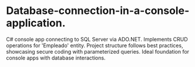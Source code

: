 # Database-connection-in-a-console-application.
C# console app connecting to SQL Server via ADO.NET. Implements CRUD operations for 'Empleado' entity. Project structure follows best practices, showcasing secure coding with parameterized queries. Ideal foundation for console apps with database interactions.

